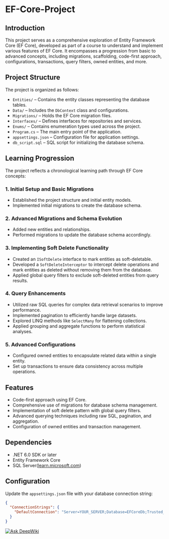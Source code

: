 # EF-Core-Project

## Introduction

This project serves as a comprehensive exploration of Entity Framework Core (EF Core), developed as part of a course to understand and implement various features of EF Core. It encompasses a progression from basic to advanced concepts, including migrations, scaffolding, code-first approach, configurations, transactions, query filters, owned entities, and more.

## Project Structure

The project is organized as follows:

- `Entities/` – Contains the entity classes representing the database tables.
- `Data/` – Includes the `DbContext` class and configurations.
- `Migrations/` – Holds the EF Core migration files.
- `Interfaces/` – Defines interfaces for repositories and services.
- `Enums/` – Contains enumeration types used across the project.
- `Program.cs` – The main entry point of the application.
- `appsettings.json` – Configuration file for application settings.
- `db_script.sql` – SQL script for initializing the database schema.

## Learning Progression

The project reflects a chronological learning path through EF Core concepts:

### 1. Initial Setup and Basic Migrations

- Established the project structure and initial entity models.
- Implemented initial migrations to create the database schema.

### 2. Advanced Migrations and Schema Evolution

- Added new entities and relationships.
- Performed migrations to update the database schema accordingly.

### 3. Implementing Soft Delete Functionality

- Created an `ISoftDelete` interface to mark entities as soft-deletable.
- Developed a `SoftDeleteInterceptor` to intercept delete operations and mark entities as deleted without removing them from the database.
- Applied global query filters to exclude soft-deleted entities from query results.

### 4. Query Enhancements

- Utilized raw SQL queries for complex data retrieval scenarios to improve performance.
- Implemented pagination to efficiently handle large datasets.
- Explored LINQ methods like `SelectMany` for flattening collections.
- Applied grouping and aggregate functions to perform statistical analyses.

### 5. Advanced Configurations

- Configured owned entities to encapsulate related data within a single entity.
- Set up transactions to ensure data consistency across multiple operations.

## Features

- Code-first approach using EF Core.
- Comprehensive use of migrations for database schema management.
- Implementation of soft delete pattern with global query filters.
- Advanced querying techniques including raw SQL, pagination, and aggregation.
- Configuration of owned entities and transaction management.

## Dependencies

- .NET 6.0 SDK or later
- Entity Framework Core
- SQL Server([learn.microsoft.com](https://learn.microsoft.com/en-us/ef/core/managing-schemas/migrations/projects?utm_source=chatgpt.com "Using a Separate Migrations Project - EF Core | Microsoft Learn"))

## Configuration

Update the `appsettings.json` file with your database connection string:

```json
{
  "ConnectionStrings": {
    "DefaultConnection": "Server=YOUR_SERVER;Database=EFCoreDb;Trusted_Connection=True;"
  }
}
```


[![Ask DeepWiki](https://deepwiki.com/badge.svg)](https://deepwiki.com/Hocine-Bec/EF-Core-Project)